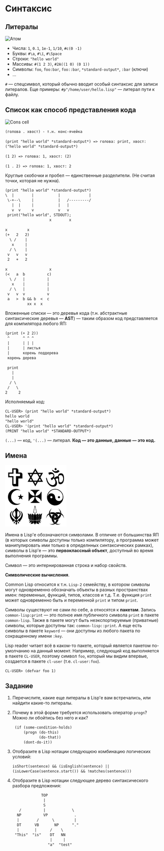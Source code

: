 # Синтаксис

## Литералы

![Атом](http://upload.wikimedia.org/wikipedia/commons/thumb/e/e2/Stylised_Lithium_Atom.png/200px-Stylised_Lithium_Atom.png)

- Числа: `1`, `0.1`, `1e-1`, `1/10`, `#c(0 -1)`
- Буквы: `#\a`, `#\ї`, `#\Space`
- Строки: `"hello world"`
- Массивы: `#(1 2 3)`, `#2A((1 0) (0 1))`
- Символы: `foo`, `foo:bar`, `foo::bar`, `*standard-output*`, `:bar` (ключи)
- ...

`#` — спецсимвол, который обычно вводит особый синтаксис для записи литералов. Еще примеры: `#p"/home/user/hello.lisp"` — литерал пути к файлу.


## Список как способ представления кода

![Cons cell](http://upload.wikimedia.org/wikipedia/commons/thumb/1/1b/Cons-cells.svg/350px-Cons-cells.svg.png)

    (голова . хвост) - т.н. конс-ячейка

    (print "hello world" *standard-output*) => голова: print, хвост: ("hello world" *standard-output*)

	(1 2) => голова: 1, хвост: (2)

    (1 . 2) => голова: 1, хвост: 2

Круглые скобочки и пробел — единственные разделители. (Не считая точки, которая не нужна).

    (print "hello world" *standard-output*)
    \  |        |           |             |
     \-+--\     |           |   /---------/
       |  |     |           |   |
       v  v     v           v   v
     print("hello world", STDOUT);
                        x        x

    x         x
    (+   2   2)
      \ /    |
       x     |
      / \    |
     v   v   v
     2   +   2

    x                   x
    (<   a  b          c)
      \ /   |          |
       x    |          |
      / \   |          |
     v   v  v          v
     a   >  b && b  <  c
              xx x  x

Вложенные списки — это деревья кода (т.н. абстрактные синтаксические деревья — **AST**) — таким образом код представляется для компилятора любого ЯП:

    (print (+ 2 2))
     ^      ^ ^ ^
     |      | | |
     |      | листья
     |      корень поддерева
     корень дерева

     print
       |
       |
      / \
     /   \
    2     2

Исполняемый код:

	CL-USER> (print "hello world" *standard-output*)
    hello world
    "hello world"
    CL-USER> '(print "hello world" *standard-output*)
    (PRINT "hello world" *STANDARD-OUTPUT*)

`(...)` — код, `'(...)` — литерал. **Код — это данные, данные — это код.**


## Имена

![Символы](img/symbols.png)

Имена в Lisp'е обозначаются символами. В отличие от большинства ЯП (в которых символы доступны только компилятору, а программа может манипулировать ими только в определнных синтаксических рамках), символы в Lisp'е — это **первоклассный объект**, доступный во время выполнения программы.

Символ — это интернированная строка и набор свойств.

**Символические вычисления**.

Common Lisp относится к т.н. `Lisp-2` семейству, в котором символы могут одновременно обозначать объекты в разных пространствах имен: переменных, функций, типов, классов и т.д. Т.е. функция `print` может одновременно быть и переменной `print` и типом `print`.

Символы существуют не сами по себе, а относятся к **пакетам**. Запись `common-lisp:print` — это полное имя публичного символа `print` в пакете `common-lisp`. Также в пакете могут быть неэкспортируемые (приватные) символы, которые доступны так: `common-lisp::print`. А еще есть символы в пакете `keyword` — они доступны из любого пакета по сокращенному имени `:key`.

Lisp reader читает всё в каком-то пакете, который является пакетом по-умолчанию на данный момент. Например, следующий код выполняется в пакете `CL-USER`, поэтому символ `foo`, который мы видим впервые, создается в пакете `cl-user` (т.е. `cl-user:foo`).

    CL-USER> (defvar foo 1)


## Задание

1. Перечислите, какие еще литералы в Lisp'е вам встречались,
   или найдити какие-то литералы.
2. Почему в этой форме требуется использовать оператор `progn`?
   Можно ли обойтись без него и как?

        (if (some-condition-holds)
            (progn (do-this)
                   (do-that))
            (dont-do-it))

3. Отобразите в Lisp нотации следующюю комбинацию логических условий:

       isShort(sentence) && (isEnglish(sentence) || (isLowerCase(sentence.start()) && !matches(sentence)))

4. Отобразите в Lisp нотации следующее дерево синтаксического разбора предложения:

                    TOP
                     |
                     S
          /          |            \
         NP          VP            .
         |        /      \         |
         DT      VB       NP      "."
         |       |      /    \
        "This"  "is"    DT   NN
                        |     |
                       "a"  "test"

